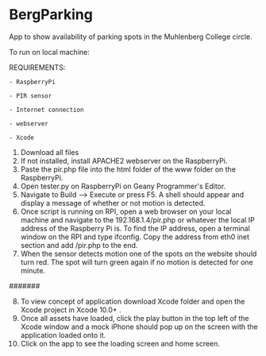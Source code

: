 # BergParking
App to show availability of parking spots in the Muhlenberg College circle.

To run on local machine:
  
 REQUIREMENTS:
 
    - RaspberryPi
    
    - PIR sensor
    
    - Internet connection
    
    - webserver
    
    - Xcode
  
  1. Download all files
  2. If not installed, install APACHE2 webserver on the RaspberryPi.
  3. Paste the pir.php file into the html folder of the www folder on the RaspberryPi.
  4. Open tester.py on RaspberryPi on Geany Programmer's Editor.
  5. Navigate to Build --> Execute or press F5. A shell should appear and display a message of whether or not motion is detected. 
  6. Once script is running on RPI, open a web browser on your local machine and navigate to the 192.168.1.4/pir.php or whatever the local IP address of the Raspberry Pi is. To find the IP address, open a terminal window on the RPI and type ifconfig. Copy the address from eth0 inet section and add /pir.php to the end. 
  7. When the sensor detects motion one of the spots on the website should turn red. The spot will turn green again if no motion is detected for one minute.
  
  #######
  
  8. To view concept of application download Xcode folder and open the Xcode project in Xcode 10.0+ .
  9. Once all assets have loaded, click the play button in the top left of the Xcode window and a mock iPhone should pop up on the screen with the application loaded onto it. 
  10. Click on the app to see the loading screen and home screen.
